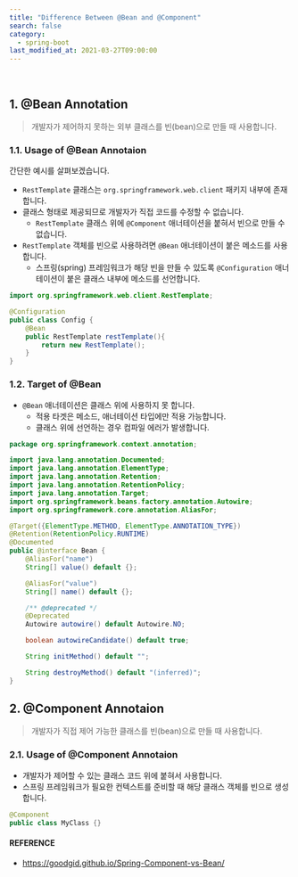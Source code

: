 ```yaml
---
title: "Difference Between @Bean and @Component"
search: false
category:
  - spring-boot
last_modified_at: 2021-03-27T09:00:00
---
```


<br/>

## 1. @Bean Annotation

> 개발자가 제어하지 못하는 외부 클래스를 빈(bean)으로 만들 때 사용합니다.

### 1.1. Usage of @Bean Annotaion

간단한 예시를 살펴보겠습니다. 

* `RestTemplate` 클래스는 `org.springframework.web.client` 패키지 내부에 존재합니다.
* 클래스 형태로 제공되므로 개발자가 직접 코드를 수정할 수 없습니다.   
    * `RestTemplate` 클래스 위에 `@Component` 애너테이션을 붙혀서 빈으로 만들 수 없습니다.
* `RestTemplate` 객체를 빈으로 사용하려면 `@Bean` 애너테이션이 붙은 메소드를 사용합니다.
    * 스프링(spring) 프레임워크가 해당 빈을 만들 수 있도록 `@Configuration` 애너테이션이 붙은 클래스 내부에 메소드를 선언합니다.

```java
import org.springframework.web.client.RestTemplate;

@Configuration
public class Config {
    @Bean
    public RestTemplate restTemplate(){
        return new RestTemplate();
    }
}
```

### 1.2. Target of @Bean

* `@Bean` 애너테이션은 클래스 위에 사용하지 못 합니다.
    * 적용 타겟은 메소드, 애너테이션 타입에만 적용 가능합니다.
    * 클래스 위에 선언하는 경우 컴파일 에러가 발생합니다.

```java
package org.springframework.context.annotation;

import java.lang.annotation.Documented;
import java.lang.annotation.ElementType;
import java.lang.annotation.Retention;
import java.lang.annotation.RetentionPolicy;
import java.lang.annotation.Target;
import org.springframework.beans.factory.annotation.Autowire;
import org.springframework.core.annotation.AliasFor;

@Target({ElementType.METHOD, ElementType.ANNOTATION_TYPE})
@Retention(RetentionPolicy.RUNTIME)
@Documented
public @interface Bean {
    @AliasFor("name")
    String[] value() default {};

    @AliasFor("value")
    String[] name() default {};

    /** @deprecated */
    @Deprecated
    Autowire autowire() default Autowire.NO;

    boolean autowireCandidate() default true;

    String initMethod() default "";

    String destroyMethod() default "(inferred)";
}
```

## 2. @Component Annotaion

> 개발자가 직접 제어 가능한 클래스를 빈(bean)으로 만들 때 사용합니다.

### 2.1. Usage of @Component Annotaion

* 개발자가 제어할 수 있는 클래스 코드 위에 붙혀서 사용합니다.
* 스프링 프레임워크가 필요한 컨텍스트를 준비할 때 해당 클래스 객체를 빈으로 생성합니다.

```java
@Component
public class MyClass {}
```

#### REFERENCE

* <https://goodgid.github.io/Spring-Component-vs-Bean/>